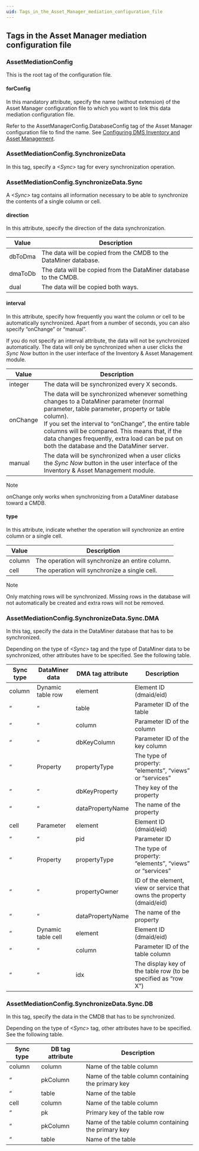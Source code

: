 ```yaml
---
uid: Tags_in_the_Asset_Manager_mediation_configuration_file
---
```


## Tags in the Asset Manager mediation configuration file

### AssetMediationConfig

This is the root tag of the configuration file.

#### forConfig

In this mandatory attribute, specify the name (without extension) of the Asset Manager configuration file to which you want to link this data mediation configuration file.

Refer to the AssetManagerConfig.DatabaseConfig tag of the Asset Manager configuration file to find the name. See [Configuring DMS Inventory and Asset Management](xref:Configuring_DMS_Inventory_and_Asset_Management).

### AssetMediationConfig.SynchronizeData

In this tag, specify a *\<Sync>* tag for every synchronization operation.

### AssetMediationConfig.SynchronizeData.Sync

A *\<Sync>* tag contains all information necessary to be able to synchronize the contents of a single column or cell.

#### direction

In this attribute, specify the direction of the data synchronization.

| Value   | Description                                                      |
|---------|------------------------------------------------------------------|
| dbToDma | The data will be copied from the CMDB to the DataMiner database. |
| dmaToDb | The data will be copied from the DataMiner database to the CMDB. |
| dual    | The data will be copied both ways.                               |

#### interval

In this attribute, specify how frequently you want the column or cell to be automatically synchronized. Apart from a number of seconds, you can also specify “onChange” or “manual”.

If you do not specify an interval attribute, the data will not be synchronized automatically. The data will only be synchronized when a user clicks the *Sync Now* button in the user interface of the Inventory & Asset Management module.

| Value    | Description                                                                                                                                                                                                                                                                                                                                                  |
|----------|--------------------------------------------------------------------------------------------------------------------------------------------------------------------------------------------------------------------------------------------------------------------------------------------------------------------------------------------------------------|
| integer  | The data will be synchronized every X seconds.                                                                                                                                                                                                                                                                                                               |
| onChange | The data will be synchronized whenever something changes to a DataMiner parameter (normal parameter, table parameter, property or table column).<br> If you set the interval to “onChange”, the entire table columns will be compared. This means that, if the data changes frequently, extra load can be put on both the database and the DataMiner server. |
| manual   | The data will be synchronized when a user clicks the *Sync Now* button in the user interface of the Inventory & Asset Management module.                                                                                                                                                                                      |

> [!NOTE]
> onChange only works when synchronizing from a DataMiner database toward a CMDB.

#### type

In this attribute, indicate whether the operation will synchronize an entire column or a single cell.

| Value  | Description                                      |
|--------|--------------------------------------------------|
| column | The operation will synchronize an entire column. |
| cell   | The operation will synchronize a single cell.    |

> [!NOTE]
> Only matching rows will be synchronized. Missing rows in the database will not automatically be created and extra rows will not be removed.

### AssetMediationConfig.SynchronizeData.Sync.DMA

In this tag, specify the data in the DataMiner database that has to be synchronized.

Depending on the type of *\<Sync>* tag and the type of DataMiner data to be synchronized, other attributes have to be specified. See the following table.

| Sync type | DataMiner data     | DMA tag attribute | Description                                                           |
|-----------|--------------------|-------------------|-----------------------------------------------------------------------|
| column    | Dynamic table row  | element           | Element ID (dmaid/eid)                                                |
| “         | “                  | table             | Parameter ID of the table                                             |
| “         | “                  | column            | Parameter ID of the column                                            |
| “         | “                  | dbKeyColumn       | Parameter ID of the key column                                        |
| “         | Property           | propertyType      | The type of property: “elements”, “views” or “services”               |
| “         | “                  | dbKeyProperty     | They key of the property                                              |
| “         | “                  | dataPropertyName  | The name of the property                                              |
| cell      | Parameter          | element           | Element ID (dmaid/eid)                                                |
| “         | “                  | pid               | Parameter ID                                                          |
| “         | Property           | propertyType      | The type of property: “elements”, “views” or “services”               |
| “         | “                  | propertyOwner     | ID of the element, view or service that owns the property (dmaid/eid) |
| “         | “                  | dataPropertyName  | The name of the property                                              |
| “         | Dynamic table cell | element           | Element ID (dmaid/eid)                                                |
| “         | “                  | column            | Parameter ID of the table column                                      |
| “         | “                  | idx               | The display key of the table row (to be specified as “row X”)         |

### AssetMediationConfig.SynchronizeData.Sync.DB

In this tag, specify the data in the CMDB that has to be synchronized.

Depending on the type of *\<Sync>* tag, other attributes have to be specified. See the following table.

| Sync type | DB tag attribute | Description                                         |
|-----------|------------------|-----------------------------------------------------|
| column    | column           | Name of the table column                            |
| “         | pkColumn         | Name of the table column containing the primary key |
| “         | table            | Name of the table                                   |
| cell      | column           | Name of the table column                            |
| “         | pk               | Primary key of the table row                        |
| “         | pkColumn         | Name of the table column containing the primary key |
| “         | table            | Name of the table                                   |
